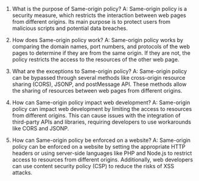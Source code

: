 

1. What is the purpose of Same-origin policy?
A: Same-origin policy is a security measure, which restricts the interaction between web pages from different origins. Its main purpose is to protect users from malicious scripts and potential data breaches.

2. How does Same-origin policy work?
A: Same-origin policy works by comparing the domain names, port numbers, and protocols of the web pages to determine if they are from the same origin. If they are not, the policy restricts the access to the resources of the other web page.

3. What are the exceptions to Same-origin policy?
A: Same-origin policy can be bypassed through several methods like cross-origin resource sharing (CORS), JSONP, and postMessage API. These methods allow the sharing of resources between web pages from different origins.

4. How can Same-origin policy impact web development?
A: Same-origin policy can impact web development by limiting the access to resources from different origins. This can cause issues with the integration of third-party APIs and libraries, requiring developers to use workarounds like CORS and JSONP.

5. How can Same-origin policy be enforced on a website?
A: Same-origin policy can be enforced on a website by setting the appropriate HTTP headers or using server-side languages like PHP and Node.js to restrict access to resources from different origins. Additionally, web developers can use content security policy (CSP) to reduce the risks of XSS attacks.